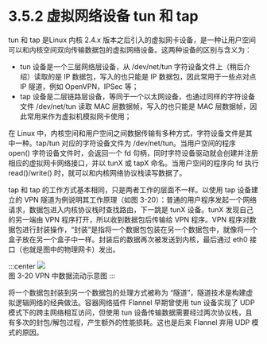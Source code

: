 # 3.5.2 虚拟网络设备 tun 和 tap

tun 和 tap 是Linux 内核 2.4.x 版本之后引入的虚拟网卡设备，是一种让用户空间可以和内核空间双向传输数据包的虚拟网络设备。这两种设备的区别与含义为：
- tun 设备是一个三层网络层设备，从 /dev/net/tun 字符设备文件上（稍后介绍）读取的是 IP 数据包，写入的也只能是 IP 数据包，因此常用于一些点对点 IP 隧道，例如 OpenVPN，IPSec 等；
- tap 设备是二层链路层设备，等同于一个以太网设备，也通过同样的字符设备文件 /dev/net/tun 读取 MAC 层数据帧，写入的也只能是 MAC 层数据帧，因此常用来作为虚拟机模拟网卡使用；

在 Linux 中，内核空间和用户空间之间数据传输有多种方式，字符设备文件是其中一种。tap/tun 对应的字符设备文件为 /dev/net/tun。当用户空间的程序 open() 字符设备文件时，会返回一个 fd 句柄，同时字符设备驱动就会创建并注册相应的虚拟网卡网络接口，并以 tunX 或 tapX 命名。当用户空间的程序向 fd 执行 read()/write() 时，就可以和内核网络协议栈读写数据了。

tap 和 tap 的工作方式基本相同，只是两者工作的层面不一样。以使用 tap 设备建立的 VPN 隧道为例说明其工作原理（如图 3-20）：普通的用户程序发起一个网络请求，数据包进入内核协议栈时查找路由，下一跳是 tunX 设备。tunX 发现自己的另一端由 VPN 程序打开，所以收到数据包后传输给 VPN 程序。VPN 程序对数据包进行封装操作，“封装”是指将一个数据包包装在另一个数据包中，就像将一个盒子放在另一个盒子中一样。封装后的数据再次被发送到内核，最后通过 eth0 接口（也就是图中的物理网卡）发出。

:::center
  ![](../assets/tun.svg)<br/>
 图 3-20 VPN 中数据流动示意图
:::

将一个数据包封装到另一个数据包的处理方式被称为 “隧道”，隧道技术是构建虚拟逻辑网络的经典做法。容器网络插件 Flannel 早期曾使用 tun 设备实现了 UDP 模式下的跨主网络相互访问，但使用 tun 设备传输数据需要经过两次协议栈，且有多次的封包/解包过程，产生额外的性能损耗。这也是后来 Flannel 弃用 UDP 模式的原因。
